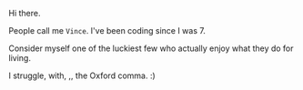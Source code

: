 Hi there. 

People call me `Vince`. I've been coding since I was 7.

Consider myself one of the luckiest few who actually enjoy what they do for living.

I struggle, with, ,, the Oxford comma. :)
